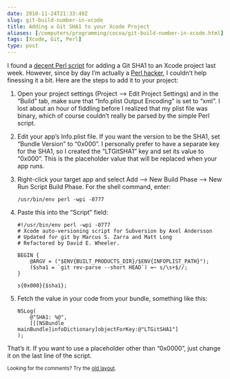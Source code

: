 ```yaml
--- 
date: 2010-11-24T21:33:49Z
slug: git-build-number-in-xcode
title: Adding a Git SHA1 to your Xcode Project
aliases: [/computers/programming/cocoa/git-build-number-in-xcode.html]
tags: [Xcode, Git, Perl]
type: post
---
```


<p>I found a <a href="http://www.cimgf.com/2008/04/13/git-and-xcode-a-git-build-number-script/">decent Perl script</a> for adding a Git SHA1 to an Xcode project last week. However, since by day I’m actually a <a href="http://search.cpan.org/~dwheeler/">Perl hacker</a>, I couldn’t help finessing it a bit. Here are the steps to add it to your project:</p>

<ol>
<li><p>Open your project settings (Project –> Edit Project Settings) and in the “Build” tab, make sure that “Info.plist Output Encoding” is set to “xml”. I lost about an hour of fiddling before I realized that my plist file was binary, which of course couldn’t really be parsed by the simple Perl script.</p></li>
<li><p>Edit your app’s Info.plist file. If you want the version to be the SHA1, set “Bundle Version” to “0x000”. I personally prefer to have a separate key for the SHA1, so I created the “LTGitSHA1” key and set its value to “0x000”. This is the placeholder value that will be replaced when your app runs.</p></li>
<li><p>Right-click your target app and select Add –> New Build Phase –> New Run Script Build Phase. For the shell command, enter:</p>

<pre><code>/usr/bin/env perl -wpi -0777
</code></pre></li>
<li><p>Paste this into the “Script” field:</p>

<pre><code>#!/usr/bin/env perl -wpi -0777
# Xcode auto-versioning script for Subversion by Axel Andersson
# Updated for git by Marcus S. Zarra and Matt Long
# Refactored by David E. Wheeler.

BEGIN {
    @ARGV = ("$ENV{BUILT_PRODUCTS_DIR}/$ENV{INFOPLIST_PATH}");
    ($sha1 = `git rev-parse --short HEAD`) =~ s/\s+$//;
}

s{0x000}{$sha1};
</code></pre></li>
<li><p>Fetch the value in your code from your bundle, something like this:</p>

<pre><code>NSLog(
    @"SHA1: %@",
    [[[NSBundle mainBundle]infoDictionary]objectForKey:@"LTGitSHA1"]
);
</code></pre></li>
</ol>


<p>That’s it. If you want to use a placeholder other than “0x0000”, just change it on the last line of the script.</p>

<p class="past"><small>Looking for the comments? Try the <a rel="nofollow" href="//past.justatheory.com/computers/programming/cocoa/git-build-number-in-xcode.html">old layout</a>.</small></p>


